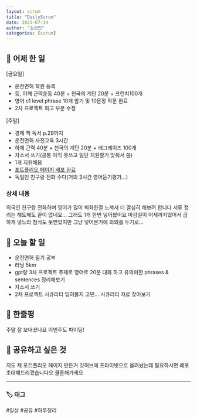 ```yaml
---
layout: scrum
title: "DailyScrum"
date: 2025-07-14
author: "김선민"
categories: [scrum]
---
```


## 📝 어제 한 일

[금요일]
- 운전면허 학원 등록
- 등, 어깨 근력운동 40분 + 천국의 계단 20분 + 크런치100개
- 영어 c1 level phrase 10개 암기 및 10문장 작문 완료
- 2차 프로젝트 회고 부분 수정

[주말]
- 경제 책 독서 p.29까지 
- 운전면허 사전교육 3시간
- 하체 근력 40분 + 천국의 계단 20분 + 레그레이즈 100개
- 자소서 쓰기(공통 아직 못쓰고 일단 지원할거 맞춰서 씀)
- 1개 지원해봄
- [포트폴리오 페이지 배포 완료](https://devkim.info/)
- 독일인 친구랑 전화 수다(거의 3시간 영어듣기평가...)


### 상세 내용

외국인 친구랑 전화하며 영어가 많이 퇴화한걸 느껴서 더 열심히 해보려 합니다
서류 정리는 해도해도 끝이 없네요... 그래도 1개 한번 넣어봤어요
마감일이 어제까지였어서 급하게 넣느라 첨삭도 못받았지만 그냥 넣어본거에 의의를 두기로...


## 🎯 오늘 할 일

- 운전면허 필기 공부
- 러닝 5km
- gpt랑 3차 프로젝트 주제로 영어로 20분 대화 하고 유의미한 phrases & sentences 정리해보기
- 자소서 쓰기
- 2차 프로젝트 시큐리티 입혀볼지 고민... 시큐리티 자료 찾아보기 

## 💭 한줄평

주말 잘 보내셨나요 이번주도 파이팅!

## 🔗 공유하고 싶은 것
저도 제 포트폴리오 페이지 만든거 깃허브에 프라이빗으로 올려놨는데 필요하시면 레포 초대해드리겠습니다요 클론해가세요

---

### 🏷️ 태그

#일상 #공유 #하루정리 

